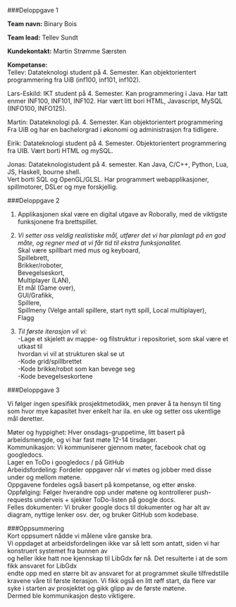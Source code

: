 ###Deloppgave 1

**Team navn:**      Binary Bois

**Team lead:**      Tellev Sundt

**Kundekontakt:**      Martin Strømme Særsten

**Kompetanse:**  
Tellev: Datateknologi student på 4. Semester. Kan objektorientert programmering fra UiB (inf100, inf101, inf102).

Lars-Eskild: IKT student på 4. Semester. Kan programmering i Java. Har tatt enmer INF100, INF101, INF102. 
             Har vært litt bori HTML, Javascript, MySQL (INFO100, INFO125).

Martin: Datateknologi på. 4. Semester. Kan objektorientert programmering Fra UiB og har en bachelorgrad i økonomi og administrasjon fra tidligere. 

Eirik: Datateknologi student på 4. Semester. Objektorientert programmering fra UIB. Vært borti HTML og mySQL. 

Jonas: Datateknologistudent på 4. semester. Kan Java, C/C++, Python, Lua, JS, Haskell, bourne shell.   
Vert borti SQL og OpenGL/GLSL. Har programmert webapplikasjoner, spillmotorer, DSLer og mye forskjellig.


###Deloppgave 2

1.	Applikasjonen skal være en digital utgave av Roborally, med de viktigste funksjonene fra
	brettspillet. 

2. 	*Vi setter oss veldig realistiske mål, utfører det vi har planlagt på en god måte, og regner
	med at vi får tid til ekstra funksjonalitet.*  
	Skal være spillbart med mus og keyboard,  
	Spillebrett,   
	Brikker/roboter,   
	Bevegelseskort,   
	Multiplayer (LAN),   
	Et mål (Game over),  
    GUI/Grafikk,  
    Spillere,  
    Spillmeny (Velge antall spillere, start nytt spill, Local multiplayer),  
    Flagg

3. 	*Til første iterasjon vil vi:*  
	-Lage et skjelett av mappe- og filstruktur i repositoriet, som skal være et utkast til  
	 hvordan vi vil at strukturen skal se ut  
	-Kode grid/spillbrettet  
	-Kode brikke/robot som kan bevege seg  
	-Kode bevegelseskortene  



###Deloppgave 3

Vi følger ingen spesifikk prosjektmetodikk, men prøver å ta hensyn til ting som hvor mye kapasitet hver 
enkelt har ila. en uke og setter oss ukentlige mål deretter.

Møter og hyppighet: Hver onsdags-gruppetime, litt basert på arbeidsmengde, og vi har fast møte 12-14 tirsdager.  
Kommunikasjon: Vi kommuniserer gjennom møter, facebook chat og googledocs.  
               Lager en ToDo i googledocs / på GitHub  
Arbeidsfordeling: Fordeler oppgaver når vi møtes og jobber med disse under og mellom møtene.  
                  Oppgavene fordeles også basert på kompetanse, og etter ønske.  
Oppfølging: Følger hverandre opp under møtene og kontrollerer push-requests underveis + sjekker ToDo-listen på google docs.  
Felles dokumenter: Vi bruker google docs til dokumenter og har alt av diagram, nyttige lenker osv. der, og bruker GitHub som kodebase.

###Oppsummering  
Kort oppsumert nådde vi målene våre ganske bra.   
Vi oppdaget at arbeidsfordelingen ikke var så lett som antatt, siden vi har konstruert systemet fra bunnen av  
og heller ikke hatt noe kjennskap til LibGdx før nå. Det resulterte i at de som fikk ansvaret for LibGdx  
endte opp med en større bit av ansvaret for at programmet skulle tilfredstille kravene våre til første iterasjon.
Vi fikk også en litt røff start, da flere var syke i starten av prosjektet og gikk glipp av de første møtene.  
Dermed ble kommunikasjon desto viktigere.
